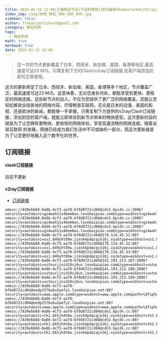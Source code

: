 ```yaml
---
title: 2025-01-15 12:46|少量稳定节点|不定时更新|2025最新Shadowrocket/V2ray/SSR/Clash免费节点高速订阅机场
index_img: /img/地球_稳定_500_500_水印.jpg
sidebar: false
author: freeairportshare@gmail.com
category: 稳定机场
tags:
  - 稳定机场
math: true
mermaid: true
date: 2025-01-15 12:46
---
```

> 这一次的节点更新覆盖了日本、西班牙、新加坡、美国、香港等地区,最高速度可达23 M/S。只需复制下方的Clash/v2ray订阅链接,在客户端添加后即可正常使用。

<!-- more -->
这次的更新跨足了日本、西班牙、新加坡、美国、香港等多个地区，节点覆盖广泛，最高速度可达23 M/S。这意味着，无论您身处何处，都能享受到更快、更稳定的网络连接。这些新节点的加入，不仅为您提供了更广泛的网络覆盖，还能让您轻松解锁全球各地的网络内容，尽情畅游互联网。无论是日本的动漫、美国的影视、还是欧洲的新闻，都能够一手掌握。只需复制下方提供的v2ray/Clash订阅链接，添加到您的客户端，就能立即体验到新节点带来的畅快感受。这次更新的目的就是为了让您拥有更畅快、更愉悦的网络体验，享受高速流畅的网络连接。随着全球互联网
的发展，网络已经成为我们生活中不可或缺的一部分，而这次更新就是为了让您更好地融入这个数字化的世界。
<!-- 广告位 -->

<!-- 广告位 -->
## 订阅链接

#### clash订阅链接
目前不更新


#### v2ray订阅链接
- [订阅链接](https://freeairportshare.github.io/assets/links/stable-HIF5DB20M2G8N6KR.txt)
```text
vmess://839ebb68-8a8b-4cf3-aa78-bf8d8721cd04@cdn1.bpcdn.cc:2086?security=auto&sni=gz4wah11v4bem6ws.lovebaipiao.com&type=ws&host=gz4wah11v4bem6ws.lovebaipiao.com&path=%2F#1%E7%BE%8E%E5%9B%BD%20TG%40freeairportshare
vmess://839ebb68-8a8b-4cf3-aa78-bf8d8721cd04@cdn2.bpcdn.cc:2086?security=auto&sni=gz4wah11v4bem6ws.lovebaipiao.com&type=ws&host=gz4wah11v4bem6ws.lovebaipiao.com&path=%2F#2%E7%BE%8E%E5%9B%BD%20TG%40freeairportshare
vmess://839ebb68-8a8b-4cf3-aa78-bf8d8721cd04@cdn3.bpcdn.cc:2086?security=auto&sni=gz4wah11v4bem6ws.lovebaipiao.com&type=ws&host=gz4wah11v4bem6ws.lovebaipiao.com&path=%2F#3%E7%BE%8E%E5%9B%BD%20TG%40freeairportshare
vmess://839ebb68-8a8b-4cf3-aa78-bf8d8721cd04@170.114.45.51:80?security=auto&sni=us1.849yht89w.jiesk4pdqcqjo16j.xyz&type=ws&host=us1.849yht89w.jiesk4pdqcqjo16j.xyz&path=%2F#4%E7%BE%8E%E5%9B%BD%20TG%40freeairportshare
vmess://839ebb68-8a8b-4cf3-aa78-bf8d8721cd04@170.114.45.52:80?security=auto&sni=us1.849yht89w.jiesk4pdqcqjo16j.xyz&type=ws&host=us1.849yht89w.jiesk4pdqcqjo16j.xyz&path=%2F#5%E7%BE%8E%E5%9B%BD%20TG%40freeairportshare
vmess://839ebb68-8a8b-4cf3-aa78-bf8d8721cd04@170.114.45.53:80?security=auto&sni=us1.849yht89w.jiesk4pdqcqjo16j.xyz&type=ws&host=us1.849yht89w.jiesk4pdqcqjo16j.xyz&path=%2F#6%E7%BE%8E%E5%9B%BD%20TG%40freeairportshare
vmess://839ebb68-8a8b-4cf3-aa78-bf8d8721cd04@141.193.213.167:2086?security=auto&sni=ustoucjjnid18sj6us.lovebaipiao.com&type=ws&host=ustoucjjnid18sj6us.lovebaipiao.com&path=%2F#7%E7%BE%8E%E5%9B%BD%20TG%40freeairportshare
vmess://839ebb68-8a8b-4cf3-aa78-bf8d8721cd04@141.193.213.168:2086?security=auto&sni=ustoucjjnid18sj6us.lovebaipiao.com&type=ws&host=ustoucjjnid18sj6us.lovebaipiao.com&path=%2F#8%E7%BE%8E%E5%9B%BD%20TG%40freeairportshare
vmess://839ebb68-8a8b-4cf3-aa78-bf8d8721cd04@141.193.213.169:2086?security=auto&sni=ustoucjjnid18sj6us.lovebaipiao.com&type=ws&host=ustoucjjnid18sj6us.lovebaipiao.com&path=%2F#9%E7%BE%8E%E5%9B%BD%20TG%40freeairportshare
vmess://839ebb68-8a8b-4cf3-aa78-bf8d8721cd04@eedp257bubu2wefy1.lovebaipiao.net:80?security=auto&sni=www.apple.com&type=ws&host=www.apple.com&path=%2Fiphone#1%E4%BF%84%E7%BD%97%E6%96%AF%20TG%40freeairportshare
vmess://839ebb68-8a8b-4cf3-aa78-bf8d8721cd04@eedp257bubu2wefy2.lovebaipiao.net:80?security=auto&sni=www.apple.com&type=ws&host=www.apple.com&path=%2Fiphone#2%E4%BF%84%E7%BD%97%E6%96%AF%20TG%40freeairportshare
vmess://839ebb68-8a8b-4cf3-aa78-bf8d8721cd04@cdn1.bpcdn.cc:80?security=auto&sni=tk1.bk5jh4t6w.jiesk4pdqcqjo16j.xyz&type=ws&host=tk1.bk5jh4t6w.jiesk4pdqcqjo16j.xyz&path=%2F#1%E5%9C%9F%E8%80%B3%E5%85%B6%20TG%40freeairportshare
vmess://839ebb68-8a8b-4cf3-aa78-bf8d8721cd04@cdn2.bpcdn.cc:80?security=auto&sni=tk1.bk5jh4t6w.jiesk4pdqcqjo16j.xyz&type=ws&host=tk1.bk5jh4t6w.jiesk4pdqcqjo16j.xyz&path=%2F#2%E5%9C%9F%E8%80%B3%E5%85%B6%20TG%40freeairportshare
vmess://839ebb68-8a8b-4cf3-aa78-bf8d8721cd04@cdn3.bpcdn.cc:80?security=auto&sni=tk1.bk5jh4t6w.jiesk4pdqcqjo16j.xyz&type=ws&host=tk1.bk5jh4t6w.jiesk4pdqcqjo16j.xyz&path=%2F#3%E5%9C%9F%E8%80%B3%E5%85%B6%20TG%40freeairportshare
```

<!-- more -->